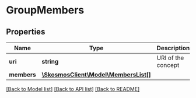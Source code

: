 # GroupMembers

## Properties
Name | Type | Description | Notes
------------ | ------------- | ------------- | -------------
**uri** | **string** | URI of the concept | 
**members** | [**\SkosmosClient\Model\MembersList[]**](MembersList.md) |  | 

[[Back to Model list]](../README.md#documentation-for-models) [[Back to API list]](../README.md#documentation-for-api-endpoints) [[Back to README]](../README.md)


